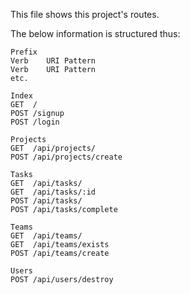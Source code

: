 This file shows this project's routes.

The below information is structured thus:

```
Prefix
Verb    URI Pattern
Verb    URI Pattern
etc.
```

```
Index
GET  /
POST /signup
POST /login

Projects
GET  /api/projects/
POST /api/projects/create

Tasks
GET  /api/tasks/
GET  /api/tasks/:id
POST /api/tasks/
POST /api/tasks/complete

Teams
GET  /api/teams/
GET  /api/teams/exists
POST /api/teams/create

Users
POST /api/users/destroy
```
